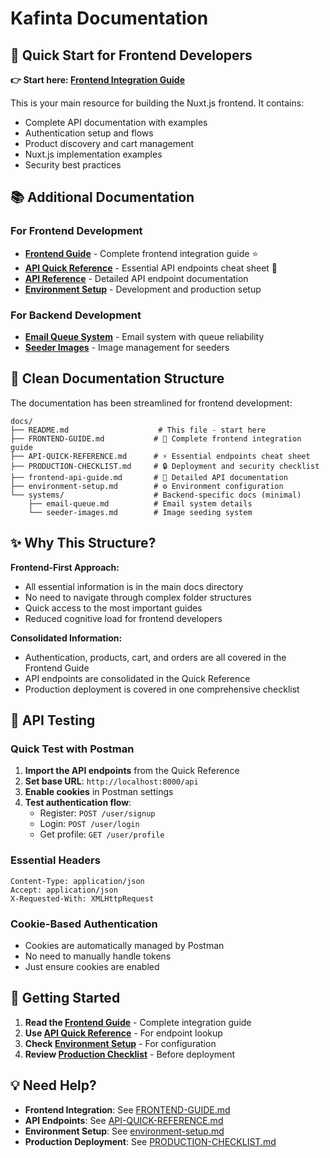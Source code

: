 # Kafinta Documentation

## 🚀 Quick Start for Frontend Developers

**👉 Start here: [Frontend Integration Guide](FRONTEND-GUIDE.md)**

This is your main resource for building the Nuxt.js frontend. It contains:
- Complete API documentation with examples
- Authentication setup and flows
- Product discovery and cart management
- Nuxt.js implementation examples
- Security best practices

## 📚 Additional Documentation

### For Frontend Development
- **[Frontend Guide](FRONTEND-GUIDE.md)** - Complete frontend integration guide ⭐
- **[API Quick Reference](API-QUICK-REFERENCE.md)** - Essential API endpoints cheat sheet 🚀
- **[API Reference](frontend-api-guide.md)** - Detailed API endpoint documentation
- **[Environment Setup](environment-setup.md)** - Development and production setup

### For Backend Development
- **[Email Queue System](systems/email-queue.md)** - Email system with queue reliability
- **[Seeder Images](systems/seeder-images.md)** - Image management for seeders

## 🎯 Clean Documentation Structure

The documentation has been streamlined for frontend development:

```
docs/
├── README.md                    # This file - start here
├── FRONTEND-GUIDE.md           # 🚀 Complete frontend integration guide
├── API-QUICK-REFERENCE.md      # ⚡ Essential endpoints cheat sheet
├── PRODUCTION-CHECKLIST.md     # 🔒 Deployment and security checklist
├── frontend-api-guide.md       # 📖 Detailed API documentation
├── environment-setup.md        # ⚙️ Environment configuration
└── systems/                    # Backend-specific docs (minimal)
    ├── email-queue.md          # Email system details
    └── seeder-images.md        # Image seeding system
```

## ✨ Why This Structure?

**Frontend-First Approach:**
- All essential information is in the main docs directory
- No need to navigate through complex folder structures
- Quick access to the most important guides
- Reduced cognitive load for frontend developers

**Consolidated Information:**
- Authentication, products, cart, and orders are all covered in the Frontend Guide
- API endpoints are consolidated in the Quick Reference
- Production deployment is covered in one comprehensive checklist

## 🧪 API Testing

### Quick Test with Postman
1. **Import the API endpoints** from the Quick Reference
2. **Set base URL**: `http://localhost:8000/api`
3. **Enable cookies** in Postman settings
4. **Test authentication flow**:
   - Register: `POST /user/signup`
   - Login: `POST /user/login`
   - Get profile: `GET /user/profile`

### Essential Headers
```
Content-Type: application/json
Accept: application/json
X-Requested-With: XMLHttpRequest
```

### Cookie-Based Authentication
- Cookies are automatically managed by Postman
- No need to manually handle tokens
- Just ensure cookies are enabled

## 🚀 Getting Started

1. **Read the [Frontend Guide](FRONTEND-GUIDE.md)** - Complete integration guide
2. **Use [API Quick Reference](API-QUICK-REFERENCE.md)** - For endpoint lookup
3. **Check [Environment Setup](environment-setup.md)** - For configuration
4. **Review [Production Checklist](PRODUCTION-CHECKLIST.md)** - Before deployment

## 💡 Need Help?

- **Frontend Integration**: See [FRONTEND-GUIDE.md](FRONTEND-GUIDE.md)
- **API Endpoints**: See [API-QUICK-REFERENCE.md](API-QUICK-REFERENCE.md)
- **Environment Setup**: See [environment-setup.md](environment-setup.md)
- **Production Deployment**: See [PRODUCTION-CHECKLIST.md](PRODUCTION-CHECKLIST.md)